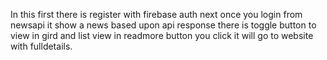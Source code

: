  In this first there is register with firebase auth
 next once you login from newsapi it show a news based upon api response 
 there is toggle button to view in gird and list view
 in readmore button you click it will go to website with fulldetails.
